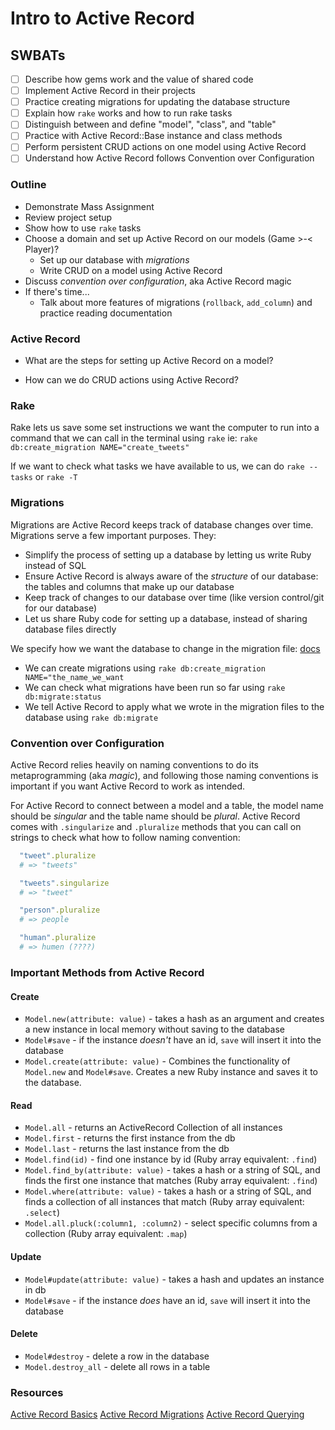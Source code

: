 Intro to Active Record
===

## SWBATs
- [ ] Describe how gems work and the value of shared code
- [ ] Implement Active Record in their projects
- [ ] Practice creating migrations for updating the database structure
- [ ] Explain how `rake` works and how to run rake tasks
- [ ] Distinguish between and define "model", "class", and "table"
- [ ] Practice with Active Record::Base instance and class methods
- [ ] Perform persistent CRUD actions on one model using Active Record
- [ ] Understand how Active Record follows Convention over Configuration

### Outline
* Demonstrate Mass Assignment
* Review project setup
* Show how to use `rake` tasks
* Choose a domain and set up Active Record on our models (Game >-< Player)?
    * Set up our database with *migrations*
    * Write CRUD on a model using Active Record
* Discuss *convention over configuration*, aka Active Record magic
* If there's time...
    * Talk about more features of migrations (`rollback`, `add_column`) and practice reading documentation


### Active Record

* What are the steps for setting up Active Record on a model?

* How can we do CRUD actions using Active Record?

### Rake

Rake lets us save some set instructions we want the computer to run into a command that we can call in the terminal using `rake` ie: `rake db:create_migration NAME="create_tweets"`

If we want to check what tasks we have available to us, we can do `rake --tasks` or `rake -T`

### Migrations
Migrations are Active Record keeps track of database changes over time. Migrations serve a few important purposes. They:

- Simplify the process of setting up a database by letting us write Ruby instead of SQL
- Ensure Active Record is always aware of the *structure* of our database: the tables and columns that make up our database
- Keep track of changes to our database over time (like version control/git for our database)
- Let us share Ruby code for setting up a database, instead of sharing database files directly

We specify how we want the database to change in the migration file: [docs](https://guides.rubyonrails.org/active_record_migrations.html)

* We can create migrations using `rake db:create_migration NAME="the_name_we_want`
* We can check what migrations have been run so far using `rake db:migrate:status`
* We tell Active Record to apply what we wrote in the migration files to the database using `rake db:migrate`

### Convention over Configuration
Active Record relies heavily on naming conventions to do its metaprogramming (aka *magic*), and following those naming conventions is important if you want Active Record to work as intended.

For Active Record to connect between a model and a table, the model name should be *singular* and the table name should be *plural*. Active Record comes with `.singularize` and `.pluralize` methods that you can call on strings to check what how to follow naming convention:

```rb
  "tweet".pluralize
  # => "tweets"

  "tweets".singularize
  # => "tweet"

  "person".pluralize
  # => people

  "human".pluralize
  # => humen (????)
```

### Important Methods from Active Record

#### Create
* `Model.new(attribute: value)` - takes a hash as an argument and creates a new instance in local memory without saving to the database
* `Model#save` - if the instance *doesn't* have an id, `save` will insert it into the database
* `Model.create(attribute: value)` - Combines the functionality of `Model.new` and `Model#save`. Creates a new Ruby instance and saves it to the database.

#### Read
* `Model.all` - returns an ActiveRecord Collection of all instances
* `Model.first` - returns the first instance from the db
* `Model.last` - returns the last instance from the db
* `Model.find(id)` - find one instance by id (Ruby array equivalent: `.find`)
* `Model.find_by(attribute: value)` - takes a hash or a string of SQL, and finds the first one instance that matches (Ruby array equivalent: `.find`)
* `Model.where(attribute: value)` - takes a hash or a string of SQL, and finds a collection of all instances that match (Ruby array equivalent: `.select`)
* `Model.all.pluck(:column1, :column2)` - select specific columns from a collection (Ruby array equivalent: `.map`)

#### Update
* `Model#update(attribute: value)` - takes a hash and updates an instance in db
* `Model#save` - if the instance *does* have an id, `save` will insert it into the database

#### Delete
* `Model#destroy` - delete a row in the database
* `Model.destroy_all` - delete all rows in a table

### Resources
[Active Record Basics](https://guides.rubyonrails.org/active_record_basics.html)
[Active Record Migrations](https://guides.rubyonrails.org/active_record_migrations.html)
[Active Record Querying](https://guides.rubyonrails.org/active_record_querying.html)